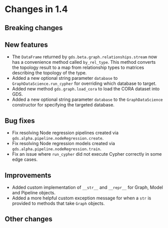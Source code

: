 # Changes in 1.4


## Breaking changes


## New features

* The `DataFrame` returned by `gds.beta.graph.relationships.stream` now has a convenience method called `by_rel_type`.
This method converts the topology result to a map from relationship types to matrices describing the topology of the type.
* Added a new optional string parameter `database` to `GraphDataScience.run_cypher` for overriding which database to target.
* Added new method `gds.graph.load_cora` to load the CORA dataset into GDS.
* Added a new optional string parameter `database` to the `GraphDataScience` constructor for specifying the targeted database.


## Bug fixes

* Fix resolving Node regression pipelines created via `gds.alpha.pipeline.nodeRegression.create`.
* Fix resolving Node regression models created via `gds.alpha.pipeline.nodeRegression.train`.
* Fix an issue where `run_cypher` did not execute Cypher correctly in some edge cases.


## Improvements

* Added custom implementation of `__str__` and `__repr__` for Graph, Model and Pipeline objects.
* Added a more helpful custom exception message for when a `str` is provided to methods that take `Graph` objects.


## Other changes
